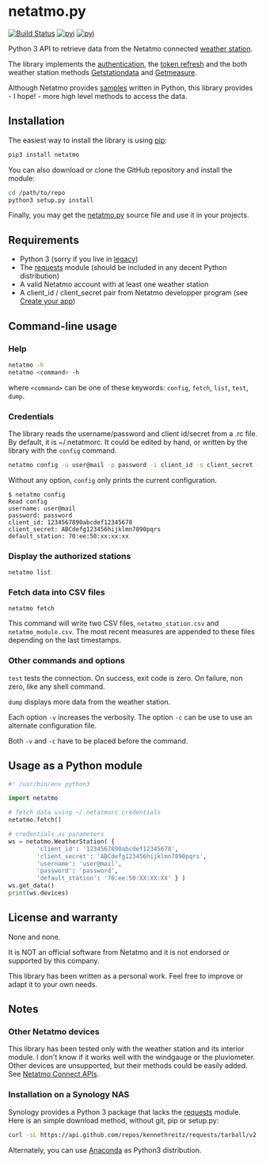 # netatmo.py

[![Build Status](https://travis-ci.org/rene-d/netatmo.svg?branch=master)](https://travis-ci.org/rene-d/netatmo)
[![pyi](https://img.shields.io/pypi/v/netatmo.svg)](https://pypi.python.org/pypi/netatmo)
[![pyi](https://img.shields.io/pypi/pyversions/netatmo.svg)](https://pypi.python.org/pypi/netatmo)

Python 3 API to retrieve data from the Netatmo connected [weather station](https://www.netatmo.com/product/weather/).

The library implements the [authentication](https://dev.netatmo.com/dev/resources/technical/guides/authentication/clientcredentials), the [token refresh](https://dev.netatmo.com/dev/resources/technical/guides/authentication/refreshingatoken) and the both weather station methods [Getstationdata](https://dev.netatmo.com/dev/resources/technical/reference/weatherstation/getstationsdata) and [Getmeasure](https://dev.netatmo.com/dev/resources/technical/reference/common/getmeasure).

Although Netatmo provides [samples](https://dev.netatmo.com/dev/resources/technical/samplessdks/codesamples#) written in Python, this library provides - I hope! - more high level methods to access the data.

## Installation

The easiest way to install the library is using [pip](https://pip.pypa.io/en/stable/):
```bash
pip3 install netatmo
```

You can also download or clone the GitHub repository and install the module:
```bash
cd /path/to/repo
python3 setup.py install
```

Finally, you may get the [netatmo.py](https://github.com/rene-d/netatmo/blob/master/src/netatmo/netatmo.py) source file and use it in your projects.


## Requirements

* Python 3 (sorry if you live in [legacy](https://wiki.python.org/moin/Python2orPython3))
* The [requests](http://docs.python-requests.org/) module (should be included in any decent Python distribution)
* A valid Netatmo account with at least one weather station
* A client\_id / client\_secret pair from Netatmo developper program (see [Create your app](https://dev.netatmo.com/dev/createanapp))

## Command-line usage

### Help

```bash
netatmo -h
netatmo <command> -h
```

where `<command>` can be one of these keywords: `config`, `fetch`, `list`, `test`, `dump`.

### Credentials

The library reads the username/password and client id/secret from a .rc file. By default, it is ~/.netatmorc. It could be edited by hand, or written by the library with the `config` command.

```bash
netatmo config -u user@mail -p password -i client_id -s client_secret -d 70:ee:50:xx:xx:xx
````

Without any option, `config` only prints the current configuration.

    $ netatmo config
    Read config
    username: user@mail
    password: password
    client_id: 1234567890abcdef12345678
    client_secret: ABCdefg123456hijklmn7890pqrs
    default_station: 70:ee:50:xx:xx:xx

### Display the authorized stations

    netatmo list

### Fetch data into CSV files

    netatmo fetch

This command will write two CSV files, `netatmo_station.csv` and `netatmo_module.csv`. The most recent measures are appended to these files depending on the last timestamps.

### Other commands and options

`test` tests the connection. On success, exit code is zero. On failure, non zero, like any shell command.

`dump` displays more data from the weather station.

Each option `-v` increases the verbosity. The option `-c` can be use to use an alternate configuration file.

Both `-v` and `-c` have to be placed before the command.

## Usage as a Python module

```python
#! /usr/bin/env python3

import netatmo

# fetch data using ~/.netatmorc credentials
netatmo.fetch()

# credentials as parameters
ws = netatmo.WeatherStation( {
        'client_id': '1234567890abcdef12345678',
        'client_secret': 'ABCdefg123456hijklmn7890pqrs',
        'username': 'user@mail',
        'password': 'password',
        'default_station': '70:ee:50:XX:XX:XX' } )
ws.get_data()
print(ws.devices)
```

## License and warranty

None and none.

It is NOT an official software from Netatmo and it is not endorsed or supported by this company.

This library has been written as a personal work. Feel free to improve or adapt it to your own needs.

## Notes

### Other Netatmo devices

This library has been tested only with the weather station and its interior module. I don't know if it works well with the windgauge or the pluviometer. Other devices are unsupported, but their methods could be easily added. See [Netatmo Connect APIs](https://dev.netatmo.com/dev/resources/technical/reference).

### Installation on a Synology NAS

Synology provides a Python 3 package that lacks the [requests](http://python-requests.org/) module. Here is an simple download method, without git, pip or setup.py:

```bash
curl -sL https://api.github.com/repos/kennethreitz/requests/tarball/v2.20.0 | tar -xzf - --strip-components=1 --wildcards '*/requests'
```

Alternately, you can use [Anaconda](https://repo.anaconda.com/archive/) as Python3 distribution.
